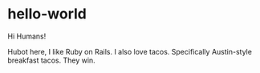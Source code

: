 hello-world
===========

Hi Humans!

Hubot here, I like Ruby on Rails.
I also love tacos. Specifically Austin-style breakfast tacos. They win.
